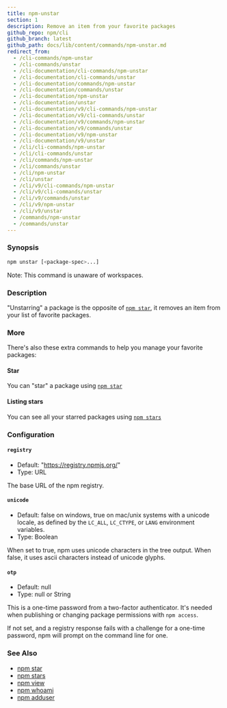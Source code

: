 ```yaml
---
title: npm-unstar
section: 1
description: Remove an item from your favorite packages
github_repo: npm/cli
github_branch: latest
github_path: docs/lib/content/commands/npm-unstar.md
redirect_from:
  - /cli-commands/npm-unstar
  - /cli-commands/unstar
  - /cli-documentation/cli-commands/npm-unstar
  - /cli-documentation/cli-commands/unstar
  - /cli-documentation/commands/npm-unstar
  - /cli-documentation/commands/unstar
  - /cli-documentation/npm-unstar
  - /cli-documentation/unstar
  - /cli-documentation/v9/cli-commands/npm-unstar
  - /cli-documentation/v9/cli-commands/unstar
  - /cli-documentation/v9/commands/npm-unstar
  - /cli-documentation/v9/commands/unstar
  - /cli-documentation/v9/npm-unstar
  - /cli-documentation/v9/unstar
  - /cli/cli-commands/npm-unstar
  - /cli/cli-commands/unstar
  - /cli/commands/npm-unstar
  - /cli/commands/unstar
  - /cli/npm-unstar
  - /cli/unstar
  - /cli/v9/cli-commands/npm-unstar
  - /cli/v9/cli-commands/unstar
  - /cli/v9/commands/unstar
  - /cli/v9/npm-unstar
  - /cli/v9/unstar
  - /commands/npm-unstar
  - /commands/unstar
---
```


### Synopsis

```bash
npm unstar [<package-spec>...]
```

Note: This command is unaware of workspaces.

### Description

"Unstarring" a package is the opposite of [`npm star`](/cli/v9/commands/npm-star),
it removes an item from your list of favorite packages.

### More

There's also these extra commands to help you manage your favorite packages:

#### Star

You can "star" a package using [`npm star`](/cli/v9/commands/npm-star)

#### Listing stars

You can see all your starred packages using [`npm stars`](/cli/v9/commands/npm-stars)

### Configuration

#### `registry`

* Default: "https://registry.npmjs.org/"
* Type: URL

The base URL of the npm registry.

#### `unicode`

* Default: false on windows, true on mac/unix systems with a unicode locale,
  as defined by the `LC_ALL`, `LC_CTYPE`, or `LANG` environment variables.
* Type: Boolean

When set to true, npm uses unicode characters in the tree output. When
false, it uses ascii characters instead of unicode glyphs.

#### `otp`

* Default: null
* Type: null or String

This is a one-time password from a two-factor authenticator. It's needed
when publishing or changing package permissions with `npm access`.

If not set, and a registry response fails with a challenge for a one-time
password, npm will prompt on the command line for one.

### See Also

* [npm star](/cli/v9/commands/npm-star)
* [npm stars](/cli/v9/commands/npm-stars)
* [npm view](/cli/v9/commands/npm-view)
* [npm whoami](/cli/v9/commands/npm-whoami)
* [npm adduser](/cli/v9/commands/npm-adduser)

